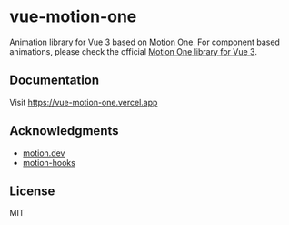 # vue-motion-one

Animation library for Vue 3 based on [Motion One](https://motion.dev/).
For component based animations, please check the official [Motion One library for Vue 3](https://motion.dev/vue/quick-start).

## Documentation

Visit https://vue-motion-one.vercel.app

## Acknowledgments

- [motion.dev](https://motion.dev/)
- [motion-hooks](https://github.com/tanvesh01/motion-hooks)

## License

MIT